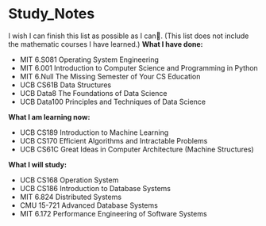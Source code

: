 # Study_Notes
I wish I can finish this list as possible as I can🎋.
(This list does not include the mathematic courses I have learned.)
**What I have done:**
- MIT 6.S081 Operating System Engineering 
- MIT 6.001 Introduction to Computer Science and Programming in Python
- MIT 6.Null The Missing Semester of Your CS Education
- UCB CS61B Data Structures
- UCB Data8 The Foundations of Data Science
- UCB Data100 Principles and Techniques of Data Science

**What I am learning now:**
- UCB CS189 Introduction to Machine Learning
- UCB CS170 Efficient Algorithms and Intractable Problems
- UCB CS61C Great Ideas in Computer Architecture (Machine Structures)

**What I will study:**
- UCB CS168 Operation System
- UCB CS186 Introduction to Database Systems
- MIT 6.824 Distributed Systems
- CMU 15-721 Advanced Database Systems
- MIT 6.172 Performance Engineering of Software Systems
